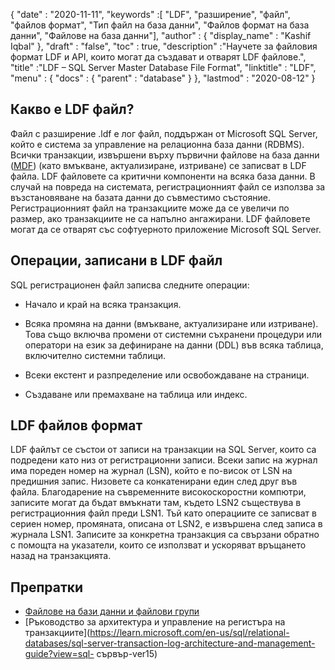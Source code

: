 {
  "date" : "2020-11-11",
  "keywords" :[ "LDF", "разширение", "файл", "файлов формат", "Тип файл на база данни", "Файлов формат на база данни", "Файлове на база данни"],
  "author" : {
    "display_name" : "Kashif Iqbal"
},
  "draft" : "false",
  "toc" : true,
  "description" :"Научете за файловия формат LDF и API, които могат да създават и отварят LDF файлове.",
  "title" :"LDF – SQL Server Master Database File Format",
  "linktitle" : "LDF",
  "menu" : {
    "docs" : {
      "parent" : "database"
}
},
  "lastmod" : "2020-08-12"
}

## Какво е LDF файл?

Файл с разширение .ldf е лог файл, поддържан от Microsoft SQL Server, който е система за управление на релационна база данни (RDBMS). Всички транзакции, извършени върху първични файлове на база данни ([MDF](/bg/database/mdf/)) (като вмъкване, актуализиране, изтриване) се записват в LDF файла. LDF файловете са критични компоненти на всяка база данни. В случай на повреда на системата, регистрационният файл се използва за възстановяване на базата данни до съвместимо състояние. Регистрационният файл на транзакциите може да се увеличи по размер, ако транзакциите не са напълно ангажирани. LDF файловете могат да се отварят със софтуерното приложение Microsoft SQL Server.

## Операции, записани в LDF файл

SQL регистрационен файл записва следните операции:

* Начало и край на всяка транзакция.

* Всяка промяна на данни (вмъкване, актуализиране или изтриване). Това също включва промени от системни съхранени процедури или оператори на език за дефиниране на данни (DDL) във всяка таблица, включително системни таблици.

* Всеки екстент и разпределение или освобождаване на страници.

* Създаване или премахване на таблица или индекс.

## LDF файлов формат

LDF файлът се състои от записи на транзакции на SQL Server, които са подредени като низ от регистрационни записи. Всеки запис на журнал има пореден номер на журнал (LSN), който е по-висок от LSN на предишния запис. Низовете са конкатенирани един след друг във файла. Благодарение на съвременните високоскоростни компютри, записите могат да бъдат вмъкнати там, където LSN2 съществува в регистрационния файл преди LSN1. Тъй като операциите се записват в сериен номер, промяната, описана от LSN2, е извършена след записа в журнала LSN1. Записите за конкретна транзакция са свързани обратно с помощта на указатели, които се използват и ускоряват връщането назад на транзакцията.
 

## Препратки

* [Файлове на бази данни и файлови групи](https://learn.microsoft.com/en-us/sql/relational-databases/databases/database-files-and-filegroups?view=sql-server-ver15)
* [Ръководство за архитектура и управление на регистъра на транзакциите](https://learn.microsoft.com/en-us/sql/relational-databases/sql-server-transaction-log-architecture-and-management-guide?view=sql- сървър-ver15)

